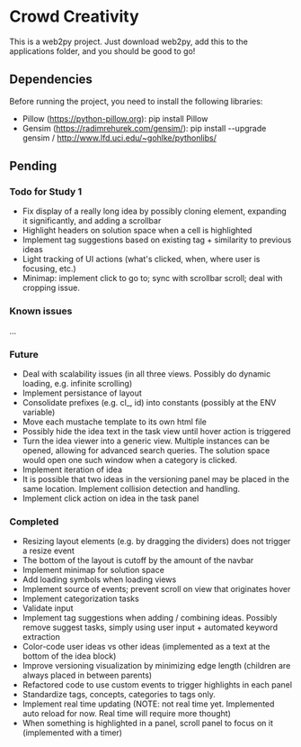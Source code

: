 # Crowd Creativity

This is a web2py project. Just download web2py, add this to the applications folder, and you should be good to go!

## Dependencies
Before running the project, you need to install the following libraries:
- Pillow (https://python-pillow.org): pip install Pillow
- Gensim (https://radimrehurek.com/gensim/): pip install --upgrade gensim / http://www.lfd.uci.edu/~gohlke/pythonlibs/

## Pending
### Todo for Study 1
- Fix display of a really long idea by possibly cloning element, expanding it significantly, and adding a scrollbar
- Highlight headers on solution space when a cell is highlighted
- Implement tag suggestions based on existing tag + similarity to previous ideas
- Light tracking of UI actions (what's clicked, when, where user is focusing, etc.)
- Minimap: implement click to go to; sync with scrollbar scroll; deal with cropping issue.

### Known issues
...

### Future
- Deal with scalability issues (in all three views. Possibly do dynamic loading, e.g. infinite scrolling)
- Implement persistance of layout
- Consolidate prefixes (e.g. cl_, id) into constants (possibly at the ENV variable)
- Move each mustache template to its own html file
- Possibly hide the idea text in the task view until hover action is triggered
- Turn the idea viewer into a generic view. Multiple instances can be opened, allowing for advanced search queries. The solution space would open one such window when a category is clicked.
- Implement iteration of idea
- It is possible that two ideas in the versioning panel may be placed in the same location. Implement collision detection and handling.
- Implement click action on idea in the task panel

### Completed
- Resizing layout elements (e.g. by dragging the dividers) does not trigger a resize event
- The bottom of the layout is cutoff by the amount of the navbar
- Implement minimap for solution space
- Add loading symbols when loading views
- Implement source of events; prevent scroll on view that originates hover
- Implement categorization tasks
- Validate input
- Implement tag suggestions when adding / combining ideas. Possibly remove suggest tasks, simply using user input + automated keyword extraction
- Color-code user ideas vs other ideas (implemented as a text at the bottom of the idea block)
- Improve versioning visualization by minimizing edge length (children are always placed in between parents)
- Refactored code to use custom events to trigger highlights in each panel
- Standardize tags, concepts, categories to tags only.
- Implement real time updating (NOTE: not real time yet. Implemented auto reload for now. Real time will require more thought)
- When something is highlighted in a panel, scroll panel to focus on it (implemented with a timer)